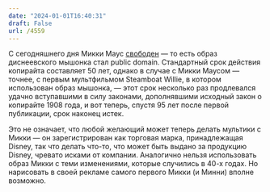 ```yaml
---
date: "2024-01-01T16:40:31"
draft: False
url: /4559
---
```


С сегодняшнего дня Микки Маус [свободен](https://www.theverge.com/24006670/mickey-mouse-steamboat-willie-enters-copyright-public-domain-2024) — то есть образ диснеевского мышонка стал public domain. Стандартный срок действия копирайта составляет 50 лет, однако в случае с Микки Маусом — точнее, с первым мультфильмом Steamboat Willie, в котором использован образ мышонка, — этот срок несколько раз продлевался удачно вступавшими в силу законами, дополнявшими исходный закон о копирайте 1908 года, и вот теперь, спустя 95 лет после первой публикации, срок наконец истек.

Это не означает, что любой желающий может теперь делать мультики с Микки — он зарегистрирован как торговая марка, принадлежащая Disney, так что делать что-то, что может быть выдано за продукцию Disney, чревато исками от компании. Аналогично нельзя использовать образ Микки с теми изменениями, которые случились в 40-х годах. Но нарисовать в своей рекламе самого первого Микки (и Минни) вполне возможно.

